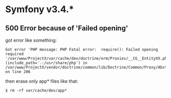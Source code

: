 # Symfony v3.4.*
## 500 Error because of 'Failed opening'

got error like something:
```
Got error 'PHP message: PHP Fatal error:  require(): Failed opening required '/var/www/ProjectX/var/cache/dev/doctrine/orm/Proxies/__CG__EntityXX.php' (include_path='.:/usr/share/php') in /var/www/ProjectX/vendor/doctrine/common/lib/Doctrine/Common/Proxy/AbstractProxyFactory.php on line 206
```

then erase only app* files like that:
```
$ rm -rf var/cache/dev/app*
```
